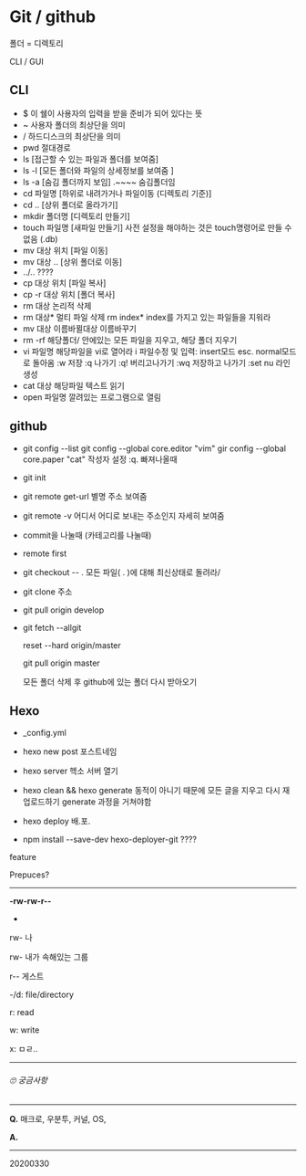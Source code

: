 # Git / github

폴더 = 디렉토리

CLI / GUI


## CLI

- $ 이 쉘이 사용자의 입력을 받을 준비가 되어 있다는 뜻
- ~   사용자 폴더의 최상단을 의미
- /   하드디스크의 최상단을 의미
- pwd   절대경로
- ls   [접근할 수 있는 파일과 폴더를 보여줌]
- ls -l   [모든 폴더와 파일의 상세정보를 보여줌 ]
- ls -a   [숨김 폴더까지 보임]
  .~~~~ 숨김폴더임
- cd  파일명   [하위로 내려가거나 파일이동 (디렉토리 기준)]
- cd ..   [상위 폴더로 올라가기]
- mkdir 폴더명   [디렉토리 만들기]
- touch 파일명   [새파일 만들기]
  사전 설정을 해야하는 것은 touch명령어로 만들 수 없음 (.db)
- mv 대상 위치   [파일 이동]
- mv 대상 ..   [상위 폴더로 이동]
- ../.. ????
- cp 대상 위치 [파일 복사]
- cp -r 대상 위치 [폴더 복사]
- rm 대상   논리적 삭제
- rm 대상*   멀티 파일 삭제
  rm index*   index를 가지고 있는 파일들을 지워라
- mv 대상 이름바뀔대상   이름바꾸기
- rm -rf 해당폴더/   안에있는 모든 파일을 지우고, 해당 폴더 지우기
- vi 파일명   해당파일을 vi로 열어라
  i   파일수정 및 입력: insert모드
  esc.  normal모드로 돌아옴
  :w   저장
  :q   나가기
  :q!   버리고나가기
  :wq   저장하고 나가기
  :set nu 라인생성
- cat 대상   해당파일 텍스트 읽기
- open 파일명   깔려있는 프로그램으로 열림



## github

- git config --list
  git config --global core.editor "vim"
  gir config --global core.paper "cat"
  작성자 설정
  :q.  빠져나올때
  
- git init   

- git remote get-url 별명   주소 보여줌

- git remote -v 어디서 어디로 보내는 주소인지 자세히 보여줌

- commit을 나눌때 (카테고리를 나눌때)

- remote first

- git checkout -- .   모든 파일( . )에 대해 최신상태로 돌려라/ 

- git clone 주소

- git pull origin develop

- git fetch --allgit

  reset --hard origin/master

  git pull origin master

  모든 폴더 삭제 후 github에 있는 폴더 다시 받아오기



## Hexo

- _config.yml

- hexo new post   포스트네임 

- hexo server   헥소 서버 열기

- hexo clean && hexo generate   동적이 아니기 때문에 모든 글을 지우고 다시 재 업로드하기
  generate 과정을 거쳐야함 

- hexo deploy   배.포.

- npm install --save-dev hexo-deployer-git ???? 



feature



Prepuces?



---

**-rw-rw-r--**

-

rw- 나

rw- 내가 속해있는 그룹

r-- 게스트

-/d: file/directory

r: read

w: write

x: ㅁㄹ..

---









###### 🙄 궁금사항

---

**Q.**  매크로, 우분투, 커널, OS, 

**A.** 







---

20200330